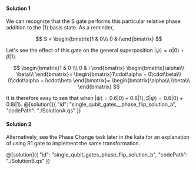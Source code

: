#### Solution 1

We can recognize that the S gate performs this particular relative phase addition to the $|1\rangle$ basis state. As a reminder,

$$
S =
\begin{bmatrix}1 & 0\\\ 0 & i\end{bmatrix}
$$

Let's see the effect of this gate on the general superposition $|\psi\rangle = \alpha |0\rangle + \beta |1\rangle$.

$$
 \begin{bmatrix}1 & 0 \\\ 0 & i \end{bmatrix}
 \begin{bmatrix}\alpha\\\ \beta\\\ \end{bmatrix}=
\begin{bmatrix}1\cdot\alpha + 0\cdot\beta\\\ 0\cdot\alpha + i\cdot\beta \end{bmatrix}=
 \begin{bmatrix}\alpha\\\ i\beta\\\ \end{bmatrix}
$$

It is therefore easy to see that when $|\psi\rangle = 0.6|0\rangle +  0.8|1\rangle, S|\psi\rangle =  0.6|0\rangle + 0.8i|1\rangle$.
@[solution]({
"id": "single_qubit_gates__phase_flip_solution_a",
"codePath": "./SolutionA.qs"
})

#### Solution 2

Alternatively, see the Phase Change task later in the kata for an explanation of using R1 gate to implement the same transformation.

@[solution]({
"id": "single_qubit_gates_phase_flip_solution_b",
"codePath": "./SolutionB.qs"
})
